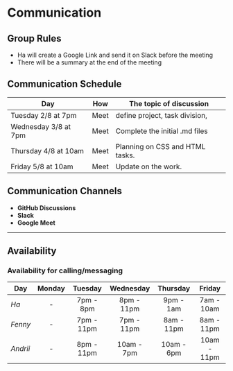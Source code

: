 # Communication

## Group Rules

<!-- any general rules you'd like to set for your group? -->

- Ha will create a Google Link and send it on Slack before the meeting
- There will be a summary at the end of the meeting

## Communication Schedule

| Day                | How  | The topic of discussion        |
|--------------------| :--: |--------------------------------|
|Tuesday 2/8 at 7pm  | Meet | define project, task division, |
|Wednesday 3/8 at 7pm| Meet | Complete the initial .md files |
|Thursday 4/8 at 10am| Meet | Planning on CSS and HTML tasks.|
|Friday 5/8 at 10am  | Meet | Update on the work.            |

## Communication Channels

- **GitHub Discussions**
- **Slack**
- **Google Meet**

---

## Availability

### Availability for calling/messaging

| Day      |   Monday |   Tuesday   |  Wednesday  |  Thursday   |   Friday    |
| -------- | :------: | :---------: | :---------: | :---------: | :---------: |
| _Ha_     | -        | 7pm - 8pm   | 8pm - 11pm  | 9pm - 1am   | 7am - 10am  |
| _Fenny_  | -        | 7pm - 11pm  | 7pm - 11pm  | 8am - 11pm  | 8am - 11pm  |
| _Andrii_ | -        | 8pm - 11pm  | 10am - 7pm  | 10am - 6pm  | 10am - 11pm |
